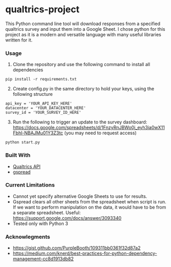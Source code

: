 # qualtrics-project

This Python command line tool will download responses from a specified qualtrics survey and input them into a Google Sheet. I chose python for this project as it is a modern and versatile language with many useful libraries written for it.

### Usage

1. Clone the repository and use the following command to install all dependencies
```
pip install -r requirements.txt
```
2. Create config.py in the same directory to hold your keys, using the following structure
```
api_key = 'YOUR_API_KEY_HERE'
datacenter = 'YOUR_DATACENTER_HERE' 
survey_id = 'YOUR_SURVEY_ID_HERE'
```
3. Run the following to trigger an update to the survey dashboard: https://docs.google.com/spreadsheets/d/1FnzyRnJBWo0j_eyh3ia0wX11Fbhl-NBAJMu01Y3Z3tc (you may need to request access)
```
python start.py 
```

### Built With

* [Qualtrics API](https://api.qualtrics.com/)
* [gspread](https://gspread.readthedocs.io/en/latest/)

### Current Limitations

* Cannot yet specify alternative Google Sheets to use for results.
* Gspread clears all other sheets from the spreadsheet when script is run. If we want to perform manipulation on the data, it would have to be from a separate spreadsheet. Useful: https://support.google.com/docs/answer/3093340
* Tested only with Python 3

### Acknowlegments
* https://gist.github.com/PurpleBooth/109311bb0361f32d87a2
* https://medium.com/knerd/best-practices-for-python-dependency-management-cc8d1913db82
